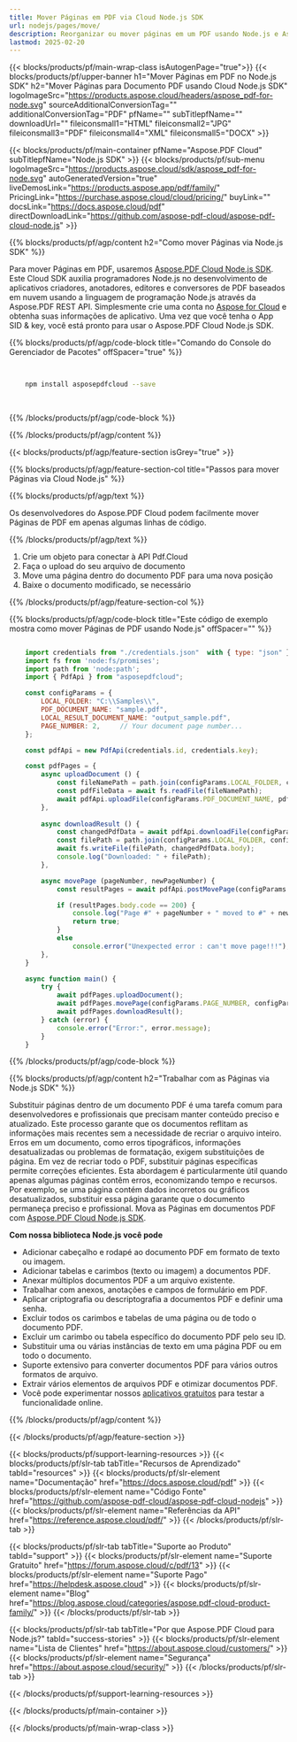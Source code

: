 ```yaml
---
title: Mover Páginas em PDF via Cloud Node.js SDK
url: nodejs/pages/move/
description: Reorganizar ou mover páginas em um PDF usando Node.js e Aspose.PDF Cloud SDK.
lastmod: 2025-02-20
---
```


{{< blocks/products/pf/main-wrap-class isAutogenPage="true">}}
{{< blocks/products/pf/upper-banner h1="Mover Páginas em PDF no Node.js SDK" h2="Mover Páginas para Documento PDF usando Cloud Node.js SDK" logoImageSrc="https://products.aspose.cloud/headers/aspose_pdf-for-node.svg" sourceAdditionalConversionTag="" additionalConversionTag="PDF" pfName="" subTitlepfName="" downloadUrl="" fileiconsmall1="HTML" fileiconsmall2="JPG" fileiconsmall3="PDF" fileiconsmall4="XML" fileiconsmall5="DOCX" >}}

{{< blocks/products/pf/main-container pfName="Aspose.PDF Cloud" subTitlepfName="Node.js SDK" >}}
{{< blocks/products/pf/sub-menu logoImageSrc="https://products.aspose.cloud/sdk/aspose_pdf-for-node.svg"
autoGeneratedVersion="true"
liveDemosLink="https://products.aspose.app/pdf/family/" PricingLink="https://purchase.aspose.cloud/cloud/pricing/" buyLink="" docsLink="https://docs.aspose.cloud/pdf"  directDownloadLink="https://github.com/aspose-pdf-cloud/aspose-pdf-cloud-node.js" >}}

{{% blocks/products/pf/agp/content h2="Como mover Páginas via Node.js SDK" %}}

Para mover Páginas em PDF, usaremos
[Aspose.PDF Cloud Node.js SDK](https://products.aspose.cloud/pdf/nodejs/). Este Cloud SDK auxilia programadores Node.js no desenvolvimento de aplicativos criadores, anotadores, editores e conversores de PDF baseados em nuvem usando a linguagem de programação Node.js através da Aspose.PDF REST API. Simplesmente crie uma conta no [Aspose for Cloud](https://dashboard.aspose.cloud/#/apps) e obtenha suas informações de aplicativo. Uma vez que você tenha o App SID & key, você está pronto para usar o Aspose.PDF Cloud Node.js SDK.

{{% blocks/products/pf/agp/code-block title="Comando do Console do Gerenciador de Pacotes" offSpacer="true" %}}

```bash

     
    npm install asposepdfcloud --save
     
     

```

{{% /blocks/products/pf/agp/code-block %}}

{{% /blocks/products/pf/agp/content %}}

{{< blocks/products/pf/agp/feature-section isGrey="true" >}}

{{% blocks/products/pf/agp/feature-section-col title="Passos para mover Páginas via Cloud Node.js" %}}

{{% blocks/products/pf/agp/text %}}

Os desenvolvedores do Aspose.PDF Cloud podem facilmente mover Páginas de PDF em apenas algumas linhas de código.

{{% /blocks/products/pf/agp/text %}}

1. Crie um objeto para conectar à API Pdf.Cloud
1. Faça o upload do seu arquivo de documento
1. Move uma página dentro do documento PDF para uma nova posição
1. Baixe o documento modificado, se necessário

{{% /blocks/products/pf/agp/feature-section-col %}}


{{% blocks/products/pf/agp/code-block title="Este código de exemplo mostra como mover Páginas de PDF usando Node.js" offSpacer="" %}}

```js

    import credentials from "./credentials.json"  with { type: "json" };
    import fs from 'node:fs/promises';
    import path from 'node:path';
    import { PdfApi } from "asposepdfcloud";

    const configParams = {
        LOCAL_FOLDER: "C:\\Samples\\",
        PDF_DOCUMENT_NAME: "sample.pdf",
        LOCAL_RESULT_DOCUMENT_NAME: "output_sample.pdf",
        PAGE_NUMBER: 2,     // Your document page number...
    };

    const pdfApi = new PdfApi(credentials.id, credentials.key);

    const pdfPages = {
        async uploadDocument () {
            const fileNamePath = path.join(configParams.LOCAL_FOLDER, configParams.PDF_DOCUMENT_NAME);
            const pdfFileData = await fs.readFile(fileNamePath);
            await pdfApi.uploadFile(configParams.PDF_DOCUMENT_NAME, pdfFileData);
        },
                
        async downloadResult () {
            const changedPdfData = await pdfApi.downloadFile(configParams.PDF_DOCUMENT_NAME);
            const filePath = path.join(configParams.LOCAL_FOLDER, configParams.LOCAL_RESULT_DOCUMENT_NAME);
            await fs.writeFile(filePath, changedPdfData.body);
            console.log("Downloaded: " + filePath);
        },

        async movePage (pageNumber, newPageNumber) {
            const resultPages = await pdfApi.postMovePage(configParams.PDF_DOCUMENT_NAME, pageNumber, newPageNumber);

            if (resultPages.body.code == 200) {
                console.log("Page #" + pageNumber + " moved to #" + newPageNumber + " !");
                return true;
            }
            else
                console.error("Unexpected error : can't move page!!!");
        },
    }

    async function main() {
        try {
            await pdfPages.uploadDocument();
            await pdfPages.movePage(configParams.PAGE_NUMBER, configParams.PAGE_NUMBER + 1);
            await pdfPages.downloadResult();
        } catch (error) {
            console.error("Error:", error.message);
        }
    }
```

{{% /blocks/products/pf/agp/code-block %}}

{{% blocks/products/pf/agp/content h2="Trabalhar com as Páginas via Node.js SDK" %}}

Substituir páginas dentro de um documento PDF é uma tarefa comum para desenvolvedores e profissionais que precisam manter conteúdo preciso e atualizado. Este processo garante que os documentos reflitam as informações mais recentes sem a necessidade de recriar o arquivo inteiro. Erros em um documento, como erros tipográficos, informações desatualizadas ou problemas de formatação, exigem substituições de página. Em vez de recriar todo o PDF, substituir páginas específicas permite correções eficientes. Esta abordagem é particularmente útil quando apenas algumas páginas contêm erros, economizando tempo e recursos. Por exemplo, se uma página contém dados incorretos ou gráficos desatualizados, substituir essa página garante que o documento permaneça preciso e profissional.
Mova as Páginas em documentos PDF com [Aspose.PDF Cloud Node.js SDK](https://products.aspose.cloud/pdf/nodejs/).

**Com nossa biblioteca Node.js você pode**

+ Adicionar cabeçalho e rodapé ao documento PDF em formato de texto ou imagem.
+ Adicionar tabelas e carimbos (texto ou imagem) a documentos PDF.
+ Anexar múltiplos documentos PDF a um arquivo existente.
+ Trabalhar com anexos, anotações e campos de formulário em PDF.
+ Aplicar criptografia ou descriptografia a documentos PDF e definir uma senha.
+ Excluir todos os carimbos e tabelas de uma página ou de todo o documento PDF.
+ Excluir um carimbo ou tabela específico do documento PDF pelo seu ID.
+ Substituir uma ou várias instâncias de texto em uma página PDF ou em todo o documento.
+ Suporte extensivo para converter documentos PDF para vários outros formatos de arquivo.
+ Extrair vários elementos de arquivos PDF e otimizar documentos PDF.
+ Você pode experimentar nossos [aplicativos gratuitos](https://products.aspose.app/pdf/family/) para testar a funcionalidade online.

{{% /blocks/products/pf/agp/content %}}

{{< /blocks/products/pf/agp/feature-section >}}

{{< blocks/products/pf/support-learning-resources >}}
{{< blocks/products/pf/slr-tab tabTitle="Recursos de Aprendizado" tabId="resources" >}}
{{< blocks/products/pf/slr-element name="Documentação" href="https://docs.aspose.cloud/pdf" >}}
{{< blocks/products/pf/slr-element name="Código Fonte" href="https://github.com/aspose-pdf-cloud/aspose-pdf-cloud-nodejs" >}}
{{< blocks/products/pf/slr-element name="Referências da API" href="https://reference.aspose.cloud/pdf/" >}}
{{< /blocks/products/pf/slr-tab >}}

{{< blocks/products/pf/slr-tab tabTitle="Suporte ao Produto" tabId="support" >}}
{{< blocks/products/pf/slr-element name="Suporte Gratuito" href="https://forum.aspose.cloud/c/pdf/13" >}}
{{< blocks/products/pf/slr-element name="Suporte Pago" href="https://helpdesk.aspose.cloud" >}}
{{< blocks/products/pf/slr-element name="Blog" href="https://blog.aspose.cloud/categories/aspose.pdf-cloud-product-family/" >}}
{{< /blocks/products/pf/slr-tab >}}

{{< blocks/products/pf/slr-tab tabTitle="Por que Aspose.PDF Cloud para Node.js?" tabId="success-stories" >}}
{{< blocks/products/pf/slr-element name="Lista de Clientes" href="https://about.aspose.cloud/customers/" >}}
{{< blocks/products/pf/slr-element name="Segurança" href="https://about.aspose.cloud/security/" >}}
{{< /blocks/products/pf/slr-tab >}}

{{< /blocks/products/pf/support-learning-resources >}}

<!-- aboutfile Ends -->

{{< /blocks/products/pf/main-container >}}

{{< /blocks/products/pf/main-wrap-class >}}



